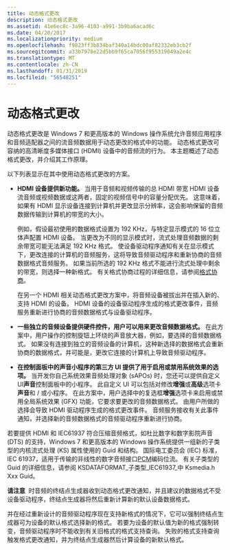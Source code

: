 ```yaml
---
title: 动态格式更改
description: 动态格式更改
ms.assetid: 41e6ec8c-3a96-4103-a991-3b9ba6acad6c
ms.date: 04/20/2017
ms.localizationpriority: medium
ms.openlocfilehash: f9823ff3b834baf340a14bdc00af82332eb3cb2f
ms.sourcegitcommit: a33b7978e22d5bb9f65ca7056f955319049a2e4c
ms.translationtype: MT
ms.contentlocale: zh-CN
ms.lasthandoff: 01/31/2019
ms.locfileid: "56548251"
---
```

# <a name="dynamic-format-change"></a>动态格式更改


动态格式更改是 Windows 7 和更高版本的 Windows 操作系统允许音频应用程序和音频适配器之间的流音频数据用于动态更改的格式中的功能。 动态格式更改可容纳的高清晰度多媒体接口 (HDMI) 设备中的音频流的行为。 本主题概述了动态格式更改，并介绍其工作原理。

以下列表显示在其中使用动态格式更改的方案。

-   **HDMI 设备提供新功能。** 当用于音频和视频传输的总 HDMI 带宽 HDMI 设备流音频或视频数据或这两者，固定的视频信号中的容量分配优先。 这意味着，如果有 HDMI 显示设备连接到计算机并更改显示分辨率，这会影响保留的音频数据传输到计算机的带宽的大小。

    例如，假设最初使用的数据格式设置为 192 KHz，与特定显示模式的 16 位立体声配置 HDMI 设备。 当更改为不同的显示模式时，流式处理音频数据的剩余带宽可能无法满足 192 KHz 格式。 使设备驱动程序通知有关在显示模式下，更改连接的计算机的音频服务，这将导致音频驱动程序和重新协商的音频数据格式音频服务。 如果当前所选的 192 KHz 格式不能进行流式处理中剩余的带宽，则选择一种新格式。 有关格式协商过程的详细信息，请参阅[格式协商](format-negotiation.md)。

    在另一个 HDMI 相关动态格式更改方案中，将音频设备被拔出并在插入新的、 支持 HDMI 的设备。 HDMI 设备的设备驱动程序生成的格式更改事件，音频服务重新进行协商的音频数据格式与设备驱动程序。

-   **一些独立的音频设备提供硬件控件，用户可以用来更改音频数据格式。** 在此方案中，用户操作的控制旋钮上环绕的声音放大器，例如，要选择的音频数据格式。 如果没有连接到独立的音频设备的计算机，这种新选择的数据格式会重新协商的数据格式，并可能是，更改它连接的计算机上导致音频驱动程序。

-   **在控制面板中的声音小程序的第三方 UI 提供了用于启用或禁用系统效果的选项。** 当开发你自己系统效果音频处理对象 (sAPOs) 时，您还可以提供自定义 UI**声音**控制面板中的小程序。 此自定义 UI 可以包括对修改**增强**或**高级**选项卡**声音**和 / 或小程序。 在此方案中，用户选择中的复选框**增强**选项卡来启用或禁用全局系统效果 (GFX) 功能，它要求要更改的音频数据格式。 由用户所做的选择会导致 HDMI 驱动程序生成的格式更改事件。 音频服务接收有关此事件通知，并选择新的音频数据格式的音频驱动程序重新进行协商。

若要提供 HDMI 和 IEC61937 符合压缩音频格式，如杜比数字和数字影院声音 (DTS) 的支持，Windows 7 和更高版本的 Windows 操作系统提供一组新的子类型的内核流式处理 (KS) 属性使用的 Guid 和结构。 国际电工委员会 (IEC) 标准，IEC 61937，适用于传输的非线性的数字音频接口[PCM](pcm-stream-data-format.md)编码位流。 有关子类型的 Guid 的详细信息，请参阅 KSDATAFORMAT\_子类型\_IEC61937\_中 Ksmedia.h Xxx Guid。

**请注意**  时音频的终结点生成器收到动态格式更改通知，并且建议的数据格式不受设备驱动程序，终结点生成器将然后重新计算新的默认设备数据格式。

并在经过重新设计的音频驱动程序现在支持新格式的情况下，它可以强制终结点生成器可为设备的默认格式选择新的格式。 若要为设备的默认值为新的格式强制转变，音频驱动程序时不能收到有关旧格式的格式支持查询。 失败的格式支持查询触发格式更改通知，并为终结点生成器然后计算设备的新默认格式。

 

 

 




